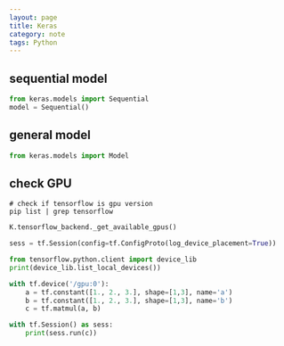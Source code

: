 ```yaml
---
layout: page
title: Keras
category: note
tags: Python
---
```


## sequential model

``` python
from keras.models import Sequential
model = Sequential()

```

## general model

``` python
from keras.models import Model

```

## check GPU

``` shell
# check if tensorflow is gpu version
pip list | grep tensorflow
```

``` python
K.tensorflow_backend._get_available_gpus()

sess = tf.Session(config=tf.ConfigProto(log_device_placement=True))

from tensorflow.python.client import device_lib
print(device_lib.list_local_devices())

with tf.device('/gpu:0'):
    a = tf.constant([1., 2., 3.], shape=[1,3], name='a')
    b = tf.constant([1., 2., 3.], shape=[1,3], name='b')
    c = tf.matmul(a, b)

with tf.Session() as sess:
    print(sess.run(c))
```